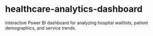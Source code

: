 # healthcare-analytics-dashboard
Interactive Power BI dashboard for analyzing hospital waitlists, patient demographics, and service trends.
